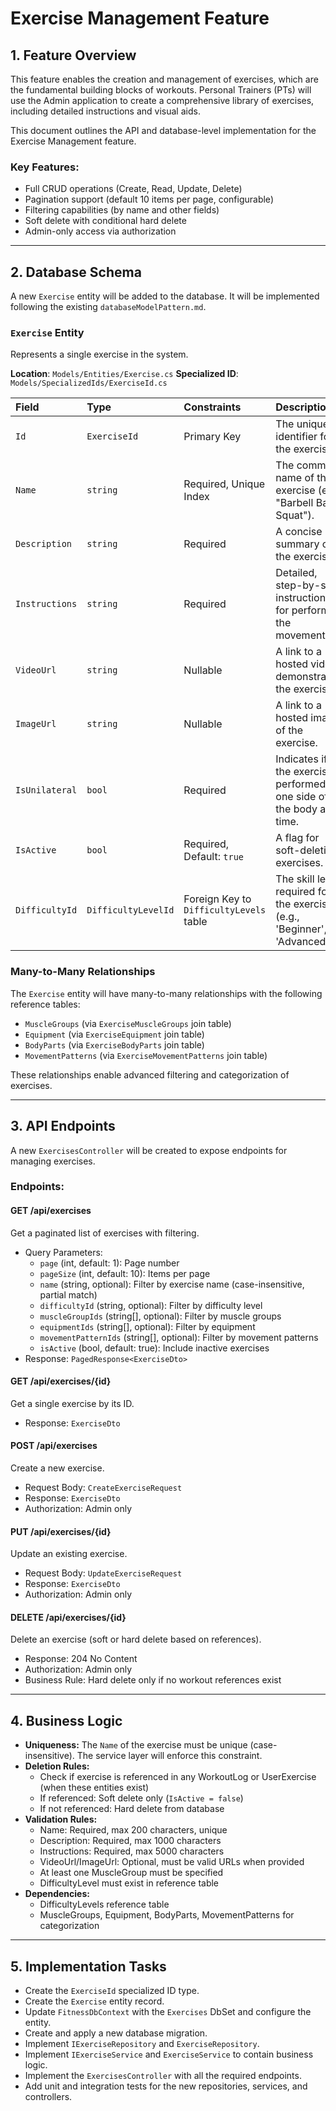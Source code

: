 # Exercise Management Feature

## 1. Feature Overview

This feature enables the creation and management of exercises, which are the fundamental building blocks of workouts. Personal Trainers (PTs) will use the Admin application to create a comprehensive library of exercises, including detailed instructions and visual aids.

This document outlines the API and database-level implementation for the Exercise Management feature.

### Key Features:
- Full CRUD operations (Create, Read, Update, Delete)
- Pagination support (default 10 items per page, configurable)
- Filtering capabilities (by name and other fields)
- Soft delete with conditional hard delete
- Admin-only access via authorization

---

## 2. Database Schema

A new `Exercise` entity will be added to the database. It will be implemented following the existing `databaseModelPattern.md`.

### `Exercise` Entity

Represents a single exercise in the system.

**Location**: `Models/Entities/Exercise.cs`
**Specialized ID**: `Models/SpecializedIds/ExerciseId.cs`

| Field          | Type             | Constraints                               | Description                                                                 |
| :------------- | :--------------- | :---------------------------------------- | :-------------------------------------------------------------------------- |
| `Id`           | `ExerciseId`     | Primary Key                               | The unique identifier for the exercise.                                     |
| `Name`         | `string`         | Required, Unique Index                    | The common name of the exercise (e.g., "Barbell Back Squat").               |
| `Description`  | `string`         | Required                                  | A concise summary of the exercise.                                          |
| `Instructions` | `string`         | Required                                  | Detailed, step-by-step instructions for performing the movement.            |
| `VideoUrl`     | `string`         | Nullable                                  | A link to a hosted video demonstrating the exercise.                        |
| `ImageUrl`     | `string`         | Nullable                                  | A link to a hosted image of the exercise.                                   |
| `IsUnilateral` | `bool`           | Required                                  | Indicates if the exercise is performed on one side of the body at a time.   |
| `IsActive`     | `bool`           | Required, Default: `true`                 | A flag for soft-deleting exercises.                                         |
| `DifficultyId` | `DifficultyLevelId` | Foreign Key to `DifficultyLevels` table | The skill level required for the exercise (e.g., 'Beginner', 'Advanced').   |

### Many-to-Many Relationships

The `Exercise` entity will have many-to-many relationships with the following reference tables:
- `MuscleGroups` (via `ExerciseMuscleGroups` join table)
- `Equipment` (via `ExerciseEquipment` join table)
- `BodyParts` (via `ExerciseBodyParts` join table)
- `MovementPatterns` (via `ExerciseMovementPatterns` join table)

These relationships enable advanced filtering and categorization of exercises.

---

## 3. API Endpoints

A new `ExercisesController` will be created to expose endpoints for managing exercises.

### Endpoints:

#### GET /api/exercises
Get a paginated list of exercises with filtering.
- Query Parameters:
  - `page` (int, default: 1): Page number
  - `pageSize` (int, default: 10): Items per page
  - `name` (string, optional): Filter by exercise name (case-insensitive, partial match)
  - `difficultyId` (string, optional): Filter by difficulty level
  - `muscleGroupIds` (string[], optional): Filter by muscle groups
  - `equipmentIds` (string[], optional): Filter by equipment
  - `movementPatternIds` (string[], optional): Filter by movement patterns
  - `isActive` (bool, default: true): Include inactive exercises
- Response: `PagedResponse<ExerciseDto>`

#### GET /api/exercises/{id}
Get a single exercise by its ID.
- Response: `ExerciseDto`

#### POST /api/exercises
Create a new exercise.
- Request Body: `CreateExerciseRequest`
- Response: `ExerciseDto`
- Authorization: Admin only

#### PUT /api/exercises/{id}
Update an existing exercise.
- Request Body: `UpdateExerciseRequest`
- Response: `ExerciseDto`
- Authorization: Admin only

#### DELETE /api/exercises/{id}
Delete an exercise (soft or hard delete based on references).
- Response: 204 No Content
- Authorization: Admin only
- Business Rule: Hard delete only if no workout references exist

---

## 4. Business Logic

- **Uniqueness:** The `Name` of the exercise must be unique (case-insensitive). The service layer will enforce this constraint.
- **Deletion Rules:**
  - Check if exercise is referenced in any WorkoutLog or UserExercise (when these entities exist)
  - If referenced: Soft delete only (`IsActive = false`)
  - If not referenced: Hard delete from database
- **Validation Rules:**
  - Name: Required, max 200 characters, unique
  - Description: Required, max 1000 characters
  - Instructions: Required, max 5000 characters
  - VideoUrl/ImageUrl: Optional, must be valid URLs when provided
  - At least one MuscleGroup must be specified
  - DifficultyLevel must exist in reference table
- **Dependencies:** 
  - DifficultyLevels reference table
  - MuscleGroups, Equipment, BodyParts, MovementPatterns for categorization

---

## 5. Implementation Tasks

- Create the `ExerciseId` specialized ID type.
- Create the `Exercise` entity record.
- Update `FitnessDbContext` with the `Exercises` DbSet and configure the entity.
- Create and apply a new database migration.
- Implement `IExerciseRepository` and `ExerciseRepository`.
- Implement `IExerciseService` and `ExerciseService` to contain business logic.
- Implement the `ExercisesController` with all the required endpoints.
- Add unit and integration tests for the new repositories, services, and controllers.
